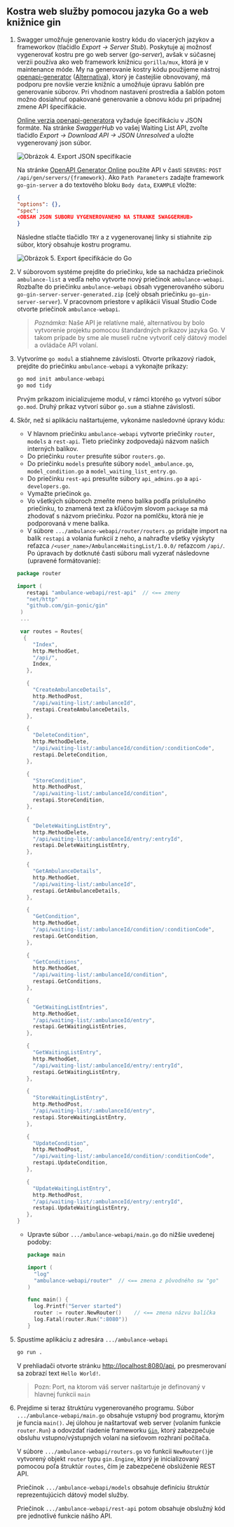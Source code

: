 ## Kostra web služby pomocou jazyka Go a web knižnice gin

1. Swagger umožňuje generovanie kostry kódu do viacerých jazykov a frameworkov (tlačidlo _Export -> Server Stub_). Poskytuje aj možnosť vygenerovať kostru pre go web server (_go-server_), avšak v súčasnej verzii používa ako web framework knižnicu `gorilla/mux`, ktorá je v maintenance móde. My na generovanie kostry kódu použijeme nástroj [openapi-generator](https://openapi-generator.tech/) ([Alternativa](http://api-latest-master.openapi-generator.tech/index.html)), ktorý je častejšie obnovovaný, má podporu pre novšie verzie knižníc a umožňuje  úpravu šablón pre generovanie súborov. Pri vhodnom nastavení prostredia a šablón potom možno dosiahnuť opakované generovanie a obnovu kódu pri prípadnej zmene API špecifikácie.

   [Online verzia openapi-generatora](http://api.openapi-generator.tech/index.html) vyžaduje špecifikáciu v JSON formáte. Na stránke _SwaggerHub_ vo vašej Waiting List API, zvoľte tlačidlo  _Export -> Download API -> JSON Unresolved_ a uložte vygenerovaný json súbor.

    ![Obrázok 4. Export JSON specifikacie](../img/dojo-04-swagger-export.png)

   Na stránke [OpenAPI Generator Online](http://api.openapi-generator.tech/index.html) použite API v časti `SERVERS`: `POST /api/gen/servers/{framework}`. Ako `Path Parameters` zadajte framework `go-gin-server` a do textového bloku `Body data`, `EXAMPLE` vložte:

   ```json
   {
   "options": {},
   "spec": 
   <OBSAH JSON SUBORU VYGENEROVANEHO NA STRANKE SWAGGERHUB>
   }
   ```

   Následne stlačte tlačidlo `TRY` a z vygenerovanej linky si stiahnite zip súbor, ktorý obsahuje kostru programu.

   ![Obrázok 5. Export špecifikácie do Go](../img/dojo-05-openapi-generation.png)

2. V súborovom systéme prejdite do priečinku, kde sa nachádza priečinok `ambulance-list` a vedľa neho vytvorte nový priečinok `ambulance-webapi`. Rozbaľte do priečinku `ambulance-webapi` obsah vygenerovaného súboru `go-gin-server-server-generated.zip` (celý obsah priečinku `go-gin-server-server`). V pracovnom priestore v aplikácii Visual Studio Code otvorte priečinok `ambulance-webapi`.

    > _Poznámka_: Naše API je relatívne malé, alternatívou by bolo vytvorenie projektu pomocou štandardných príkazov jazyka Go. V takom prípade by sme ale museli ručne vytvoriť celý dátový model a ovládače API volaní.

3. Vytvoríme `go modul` a stiahneme závislosti. Otvorte príkazový riadok, prejdite do priečinku `ambulance-webapi` a vykonajte príkazy:

    ```bash
    go mod init ambulance-webapi
    go mod tidy
    ```

    Prvým príkazom inicializujeme modul, v rámci ktorého `go` vytvorí súbor `go.mod`. Druhý príkaz vytvorí súbor `go.sum` a stiahne závislosti.

4. Skôr, než si aplikáciu naštartujeme, vykonáme nasledovné úpravy kódu:
   - V hlavnom priečinku `ambulance-webapi` vytvorte priečinky `router`, `models` a `rest-api`. Tieto priečinky zodpovedajú názvom našich interných balíkov.
   - Do priečinku `router` presuňte súbor `routers.go`.
   - Do priečinku `models` presuňte súbory `model_ambulance.go`, `model_condition.go` a `model_waiting_list_entry.go`.
   - Do priečinku `rest-api` presuňte súbory `api_admins.go` a `api-developers.go`.
   - Vymažte priečinok `go`.
   - Vo všetkých súboroch zmeňte meno balíka podľa príslušného priečinku, to znamená text za kľúčovým slovom `package` sa má zhodovať s názvom priečinku. Pozor na pomlčku, ktorá nie je podporovaná v mene balíka.
   - V súbore `.../ambulance-webapi/router/routers.go` pridajte import na balík `restapi` a volania funkcií z neho, a nahraďte všetky výskyty reťazca `/<user_name>/AmbulanceWaitingList/1.0.0/` reťazcom `/api/`. Po úpravach by dotknuté časti súboru mali vyzerať následovne (upravené formátovanie):

   ```go
   package router

   import (
      restapi "ambulance-webapi/rest-api"  // <== zmeny
      "net/http"    
      "github.com/gin-gonic/gin"
    )
    ...

    var routes = Routes{
     {
        "Index",
        http.MethodGet,
        "/api/",
        Index,
      },

      {
        "CreateAmbulanceDetails",
        http.MethodPost,
        "/api/waiting-list/:ambulanceId",
        restapi.CreateAmbulanceDetails,
      },

      {
        "DeleteCondition",
        http.MethodDelete,
        "/api/waiting-list/:ambulanceId/condition/:conditionCode",
        restapi.DeleteCondition,
      },

      {
        "StoreCondition",
        http.MethodPost,
        "/api/waiting-list/:ambulanceId/condition",
        restapi.StoreCondition,
      },

      {
        "DeleteWaitingListEntry",
        http.MethodDelete,
        "/api/waiting-list/:ambulanceId/entry/:entryId",
        restapi.DeleteWaitingListEntry,
      },

      {
        "GetAmbulanceDetails",
        http.MethodGet,
        "/api/waiting-list/:ambulanceId",
        restapi.GetAmbulanceDetails,
      },

      {
        "GetCondition",
        http.MethodGet,
        "/api/waiting-list/:ambulanceId/condition/:conditionCode",
        restapi.GetCondition,
      },

      {
        "GetConditions",
        http.MethodGet,
        "/api/waiting-list/:ambulanceId/condition",
        restapi.GetConditions,
      },

      {
        "GetWaitingListEntries",
        http.MethodGet,
        "/api/waiting-list/:ambulanceId/entry",
        restapi.GetWaitingListEntries,
      },

      {
        "GetWaitingListEntry",
        http.MethodGet,
        "/api/waiting-list/:ambulanceId/entry/:entryId",
        restapi.GetWaitingListEntry,
      },

      {
        "StoreWaitingListEntry",
        http.MethodPost,
        "/api/waiting-list/:ambulanceId/entry",
        restapi.StoreWaitingListEntry,
      },

      {
        "UpdateCondition",
        http.MethodPost,
        "/api/waiting-list/:ambulanceId/condition/:conditionCode",
        restapi.UpdateCondition,
      },

      {
        "UpdateWaitingListEntry",
        http.MethodPost,
        "/api/waiting-list/:ambulanceId/entry/:entryId",
        restapi.UpdateWaitingListEntry,
      },
   }
   ```

   - Upravte súbor `.../ambulance-webapi/main.go` do nižšie uvedenej podoby:

      ```go
      package main

      import (
        "log"
        "ambulance-webapi/router"  // <== zmena z pôvodného sw "go"
      )
      
      func main() {
        log.Printf("Server started")
        router := router.NewRouter()    // <== zmena názvu balíčka
        log.Fatal(router.Run(":8080"))
      }
      ```

5. Spustíme aplikáciu z adresára `.../ambulance-webapi`

   ```bash
   go run .
   ```

   V prehliadači otvorte stránku [http://localhost:8080/api](http://localhost:8080/api),
   po presmerovaní sa zobrazí text `Hello World!`.

   > Pozn: Port, na ktorom váš server naštartuje je definovaný v hlavnej funkcii `main`

6. Prejdime si teraz štruktúru vygenerovaného programu. Súbor `.../ambulance-webapi/main.go`
   obsahuje vstupný bod programu, ktorým je funcia `main()`. Jej úlohou je
   naštartovať web server (volaním funkcie `router.Run`) a odovzdať riadenie frameworku
   [`Gin`](https://github.com/gin-gonic/gin), ktorý zabezpečuje obsluhu vstupno/výstupných volaní na sieťovom rozhraní počítača.

   V súbore `.../ambulance-webapi/routers.go` vo funkcii `NewRouter()`je vytvorený objekt `router` typu `gin.Engine`, ktorý je inicializovaný pomocou poľa štruktúr `routes`, čím je zabezpečené obslúženie REST API.

   Priečinok `.../ambulance-webapi/models` obsahuje definíciu štruktúr reprezentujúcich dátový model služby.

   Priečinok `.../ambulance-webapi/rest-api` potom obsahuje obslužný kód pre jednotlivé funkcie
   nášho API.
